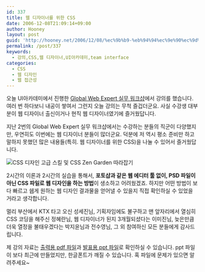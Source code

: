 ```yaml
---
id: 337
title: 웹 디자이너를 위한 CSS
date: 2006-12-08T21:09:14+09:00
author: Hooney
layout: post
guid: 'http://hooney.net/2006/12/08/%ec%9b%b9-%eb%94%94%ec%9e%90%ec%9d%b4%eb%84%88%eb%a5%bc-%ec%9c%84%ed%95%9c-css/'
permalink: /post/337
keywords:
  - 강의,CSS,웹 디자이너,UI아카데미,team interface
categories:
  - CSS
  - 웹 디자인
  - 웹 접근성
---
```

오늘 UI아카데미에서 진행한 [Global Web Expert 실무 워크샵](http://uiacademy.co.kr/program/pro_ws.asp)에서 강의를 했습니다. 여러 번 하다보니 내공이 쌓여서 그런지 오늘 강의는 무척 즐겁더군요. 사실 수강생 대부분이 웹 디자이너 출신이거나 현직 웹 디자이너였기에 즐거웠답니다.

지난 2번의 Global Web Expert 실무 워크샵에서는 수강하는 분들의 직군이 다양했지만, 우연히도 이번에는 웹 디자이너 분들이 많더군요. 덕분에 저 역시 평소 준비만 하고 말하지 못했던 많은 내용들(특히. 웹 디자이너를 위한 CSS)을 나눌 수 있어서 즐거웠답니다.

<img src="https://i1.wp.com/csslook.com/lec/uiac/061208-CSS-highLevelSkill.jpg?w=500" alt="CSS 디자인 고급 스킬 및 CSS Zen Garden 따라잡기" data-recalc-dims="1" /> 

2시간의 이론과 2시간의 실습을 통해서, **포토샵과 같은 웹 에디터 툴 없이, PSD 파일이 아닌 CSS 파일로 웹 디자인을 하는 방법**이 생소하고 어려웠겠죠. 하지만 어떤 방법이 보다 빠르고 쉡게 원하는 웹 디자인 결과물을 얻어낼 수 있을지 직접 확인하실 수 있었을 거라고 생각합니다.

멀리 부산에서 KTX 타고 오신 성세진님, 기획자임에도 불구하고 맨 앞자리에서 열심히 CSS 코딩을 해주신 정혜란님, 웹 디자이너가 된지 3개월되셨다는 이미진님, 늦은만큼 더욱 열정을 불태우겠다는 박지윤님과 전수영님, 그 외 참여하신 모든 분들에게 감사드립니다.

제 강의 자료는 [출력용 pdf 파일](http://csslook.com/lec/uiac/061208-CSS-highLevelSkill.pdf)과 [발표용 ppt 파일](http://csslook.com/lec/uiac/061208-CSS-highLevelSkill.ppt)로 확인하실 수 있습니다. ppt 파일이 보다 최근에 만들었지만, 한글폰트가 깨질 수 있습니다. 혹 파일에 문제가 있으면 알려주세요~